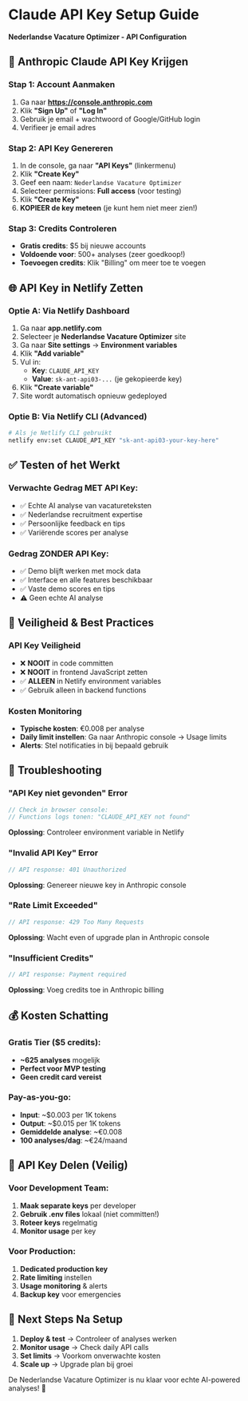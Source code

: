 # Claude API Key Setup Guide
**Nederlandse Vacature Optimizer - API Configuration**

## 🔑 Anthropic Claude API Key Krijgen

### Stap 1: Account Aanmaken
1. Ga naar **https://console.anthropic.com**
2. Klik **"Sign Up"** of **"Log In"**
3. Gebruik je email + wachtwoord of Google/GitHub login
4. Verifieer je email adres

### Stap 2: API Key Genereren
1. In de console, ga naar **"API Keys"** (linkermenu)
2. Klik **"Create Key"**
3. Geef een naam: `Nederlandse Vacature Optimizer`
4. Selecteer permissions: **Full access** (voor testing)
5. Klik **"Create Key"**
6. **KOPIEER de key meteen** (je kunt hem niet meer zien!)

### Stap 3: Credits Controleren
- **Gratis credits**: $5 bij nieuwe accounts
- **Voldoende voor**: 500+ analyses (zeer goedkoop!)
- **Toevoegen credits**: Klik "Billing" om meer toe te voegen

## 🌐 API Key in Netlify Zetten

### Optie A: Via Netlify Dashboard
1. Ga naar **app.netlify.com**
2. Selecteer je **Nederlandse Vacature Optimizer** site
3. Ga naar **Site settings** → **Environment variables**
4. Klik **"Add variable"**
5. Vul in:
   - **Key**: `CLAUDE_API_KEY`
   - **Value**: `sk-ant-api03-...` (je gekopieerde key)
6. Klik **"Create variable"**
7. Site wordt automatisch opnieuw gedeployed

### Optie B: Via Netlify CLI (Advanced)
```bash
# Als je Netlify CLI gebruikt
netlify env:set CLAUDE_API_KEY "sk-ant-api03-your-key-here"
```

## ✅ Testen of het Werkt

### Verwachte Gedrag MET API Key:
- ✅ Echte AI analyse van vacatureteksten
- ✅ Nederlandse recruitment expertise
- ✅ Persoonlijke feedback en tips
- ✅ Variërende scores per analyse

### Gedrag ZONDER API Key:
- ✅ Demo blijft werken met mock data
- ✅ Interface en alle features beschikbaar
- ✅ Vaste demo scores en tips
- ⚠️ Geen echte AI analyse

## 🔐 Veiligheid & Best Practices

### API Key Veiligheid
- ❌ **NOOIT** in code committen
- ❌ **NOOIT** in frontend JavaScript zetten
- ✅ **ALLEEN** in Netlify environment variables
- ✅ Gebruik alleen in backend functions

### Kosten Monitoring
- **Typische kosten**: €0.008 per analyse
- **Daily limit instellen**: Ga naar Anthropic console → Usage limits
- **Alerts**: Stel notificaties in bij bepaald gebruik

## 🚨 Troubleshooting

### "API Key niet gevonden" Error
```javascript
// Check in browser console:
// Functions logs tonen: "CLAUDE_API_KEY not found"
```
**Oplossing**: Controleer environment variable in Netlify

### "Invalid API Key" Error
```javascript
// API response: 401 Unauthorized
```
**Oplossing**: Genereer nieuwe key in Anthropic console

### "Rate Limit Exceeded"
```javascript
// API response: 429 Too Many Requests  
```
**Oplossing**: Wacht even of upgrade plan in Anthropic console

### "Insufficient Credits"
```javascript
// API response: Payment required
```
**Oplossing**: Voeg credits toe in Anthropic billing

## 💰 Kosten Schatting

### Gratis Tier ($5 credits):
- **~625 analyses** mogelijk
- **Perfect voor MVP testing**
- **Geen credit card vereist**

### Pay-as-you-go:
- **Input**: ~$0.003 per 1K tokens
- **Output**: ~$0.015 per 1K tokens  
- **Gemiddelde analyse**: ~€0.008
- **100 analyses/dag**: ~€24/maand

## 🔄 API Key Delen (Veilig)

### Voor Development Team:
1. **Maak separate keys** per developer
2. **Gebruik .env files** lokaal (niet committen!)
3. **Roteer keys** regelmatig
4. **Monitor usage** per key

### Voor Production:
1. **Dedicated production key**
2. **Rate limiting** instellen
3. **Usage monitoring** & alerts
4. **Backup key** voor emergencies

## 🎯 Next Steps Na Setup

1. **Deploy & test** → Controleer of analyses werken
2. **Monitor usage** → Check daily API calls
3. **Set limits** → Voorkom onverwachte kosten  
4. **Scale up** → Upgrade plan bij groei

De Nederlandse Vacature Optimizer is nu klaar voor echte AI-powered analyses! 🚀
